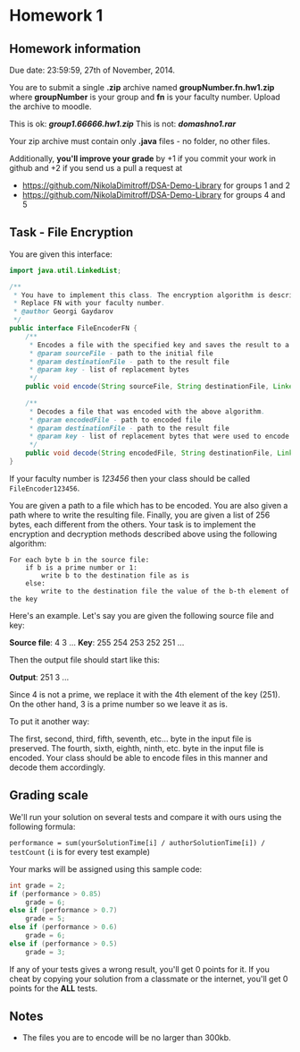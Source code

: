 Homework 1
==========
## Homework information
Due date: 23:59:59, 27th of November, 2014.

You are to submit a single **.zip** archive named **groupNumber.fn.hw1.zip**
where **groupNumber** is your group and **fn** is your faculty number.
Upload the archive to moodle.

This is ok: ***group1.66666.hw1.zip***
This is not: ***domashno1.rar***

Your zip archive must contain only **.java** files - no folder, no other files.

Additionally, **you'll improve your grade** by +1 if you commit your work in github
and +2 if you send us a pull a request at 
* https://github.com/NikolaDimitroff/DSA-Demo-Library for groups 1 and 2
* https://github.com/NikolaDimitroff/DSA-Demo-Library for groups 4 and 5

## Task - File Encryption

You are given this interface:

```java
import java.util.LinkedList;

/**
 * You have to implement this class. The encryption algorithm is described below.
 * Replace FN with your faculty number.
 * @author Georgi Gaydarov
 */
public interface FileEncoderFN { 
    /**
     * Encodes a file with the specified key and saves the result to a given file.
     * @param sourceFile - path to the initial file
     * @param destinationFile - path to the result file
     * @param key - list of replacement bytes
     */
    public void encode(String sourceFile, String destinationFile, LinkedList<Byte> key);
    
    /**
     * Decodes a file that was encoded with the above algorithm.
     * @param encodedFile - path to encoded file
     * @param destinationFile - path to the result file
     * @param key - list of replacement bytes that were used to encode the file
     */
    public void decode(String encodedFile, String destinationFile, LinkedList<Byte> key);
}
```
If your faculty number is *123456* then your class should be called `FileEncoder123456`.

You are given a path to a file which has to be encoded.
You are also given a path where to write the resulting file.
Finally, you are given a list of 256 bytes, each different from the others.
Your task is to implement the encryption and decryption methods described above
using the following algorithm:

```
For each byte b in the source file:
    if b is a prime number or 1:
        write b to the destination file as is
    else:
        write to the destination file the value of the b-th element of the key
```
Here's an example. Let's say you are given the following source file and key:

**Source file**: 4 3 ...
**Key**: 255 254 253 252 251 ...

Then the output file should start like this:

**Output**: 251 3 ...

Since 4 is not a prime, we replace it with the 4th element of the key (251).
On the other hand, 3 is a prime number so we leave it as is.

To put it another way:

The first, second, third, fifth, seventh, etc... byte in the input file is preserved.
The fourth, sixth, eighth, ninth, etc. byte in the input file is encoded.
Your class should be able to encode files in this manner and decode them accordingly.

## Grading scale

We'll run your solution on several tests and compare it with ours using the following
formula:

`performance = sum(yourSolutionTime[i] / authorSolutionTime[i]) / testCount`
(`i` is for every test example)

Your marks will be assigned using this sample code:

```java
int grade = 2;
if (performance > 0.85)
    grade = 6;
else if (performance > 0.7)
    grade = 5;
else if (performance > 0.6)
    grade = 6;
else if (performance > 0.5)
    grade = 3;
```

If any of your tests gives a wrong result, you'll get 0 points for it.
If you cheat by copying your solution from a classmate or the internet, you'll get 0
points for the **ALL** tests.

## Notes
* The files you are to encode will be no larger than 300kb.